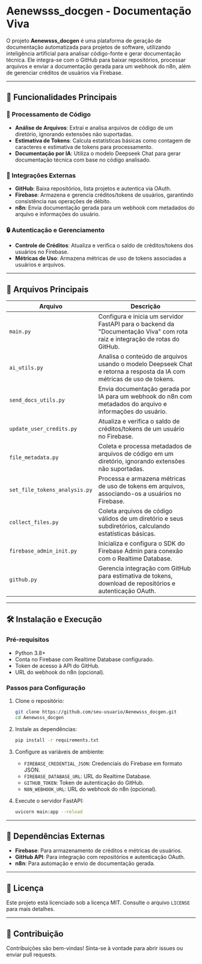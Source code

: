 # Aenewsss_docgen - Documentação Viva

O projeto **Aenewsss_docgen** é uma plataforma de geração de documentação automatizada para projetos de software, utilizando inteligência artificial para analisar código-fonte e gerar documentação técnica. Ele integra-se com o GitHub para baixar repositórios, processar arquivos e enviar a documentação gerada para um webhook do n8n, além de gerenciar créditos de usuários via Firebase.

---

## 🚀 Funcionalidades Principais

### 📂 Processamento de Código
- **Análise de Arquivos**: Extrai e analisa arquivos de código de um diretório, ignorando extensões não suportadas.
- **Estimativa de Tokens**: Calcula estatísticas básicas como contagem de caracteres e estimativa de tokens para processamento.
- **Documentação por IA**: Utiliza o modelo Deepseek Chat para gerar documentação técnica com base no código analisado.

### 🔄 Integrações Externas
- **GitHub**: Baixa repositórios, lista projetos e autentica via OAuth.
- **Firebase**: Armazena e gerencia créditos/tokens de usuários, garantindo consistência nas operações de débito.
- **n8n**: Envia documentação gerada para um webhook com metadados do arquivo e informações do usuário.

### 🔒 Autenticação e Gerenciamento
- **Controle de Créditos**: Atualiza e verifica o saldo de créditos/tokens dos usuários no Firebase.
- **Métricas de Uso**: Armazena métricas de uso de tokens associadas a usuários e arquivos.

---

## 📁 Arquivos Principais

| Arquivo | Descrição |
|---------|-----------|
| `main.py` | Configura e inicia um servidor FastAPI para o backend da "Documentação Viva" com rota raiz e integração de rotas do GitHub. |
| `ai_utils.py` | Analisa o conteúdo de arquivos usando o modelo Deepseek Chat e retorna a resposta da IA com métricas de uso de tokens. |
| `send_docs_utils.py` | Envia documentação gerada por IA para um webhook do n8n com metadados do arquivo e informações do usuário. |
| `update_user_credits.py` | Atualiza e verifica o saldo de créditos/tokens de um usuário no Firebase. |
| `file_metadata.py` | Coleta e processa metadados de arquivos de código em um diretório, ignorando extensões não suportadas. |
| `set_file_tokens_analysis.py` | Processa e armazena métricas de uso de tokens em arquivos, associando-os a usuários no Firebase. |
| `collect_files.py` | Coleta arquivos de código válidos de um diretório e seus subdiretórios, calculando estatísticas básicas. |
| `firebase_admin_init.py` | Inicializa e configura o SDK do Firebase Admin para conexão com o Realtime Database. |
| `github.py` | Gerencia integração com GitHub para estimativa de tokens, download de repositórios e autenticação OAuth. |

---

## 🛠️ Instalação e Execução

### Pré-requisitos
- Python 3.8+
- Conta no Firebase com Realtime Database configurado.
- Token de acesso à API do GitHub.
- URL do webhook do n8n (opcional).

### Passos para Configuração
1. Clone o repositório:
   ```bash
   git clone https://github.com/seu-usuario/Aenewsss_docgen.git
   cd Aenewsss_docgen
   ```

2. Instale as dependências:
   ```bash
   pip install -r requirements.txt
   ```

3. Configure as variáveis de ambiente:
   - `FIREBASE_CREDENTIAL_JSON`: Credenciais do Firebase em formato JSON.
   - `FIREBASE_DATABASE_URL`: URL do Realtime Database.
   - `GITHUB_TOKEN`: Token de autenticação do GitHub.
   - `N8N_WEBHOOK_URL`: URL do webhook do n8n (opcional).

4. Execute o servidor FastAPI:
   ```bash
   uvicorn main:app --reload
   ```

---

## 🔗 Dependências Externas
- **Firebase**: Para armazenamento de créditos e métricas de usuários.
- **GitHub API**: Para integração com repositórios e autenticação OAuth.
- **n8n**: Para automação e envio de documentação gerada.

---

## 📜 Licença
Este projeto está licenciado sob a licença MIT. Consulte o arquivo `LICENSE` para mais detalhes.

---

## 🤝 Contribuição
Contribuições são bem-vindas! Sinta-se à vontade para abrir issues ou enviar pull requests.
